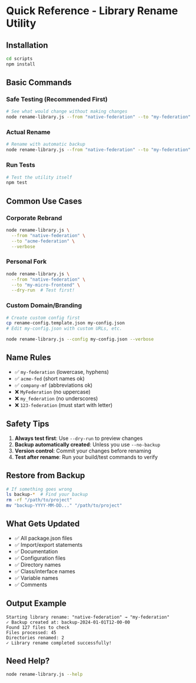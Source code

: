 # Quick Reference - Library Rename Utility

## Installation
```bash
cd scripts
npm install
```

## Basic Commands

### Safe Testing (Recommended First)
```bash
# See what would change without making changes
node rename-library.js --from "native-federation" --to "my-federation" --dry-run --verbose
```

### Actual Rename
```bash
# Rename with automatic backup
node rename-library.js --from "native-federation" --to "my-federation"
```

### Run Tests
```bash
# Test the utility itself
npm test
```

## Common Use Cases

### Corporate Rebrand
```bash
node rename-library.js \
  --from "native-federation" \
  --to "acme-federation" \
  --verbose
```

### Personal Fork
```bash
node rename-library.js \
  --from "native-federation" \
  --to "my-micro-frontend" \
  --dry-run  # Test first!
```

### Custom Domain/Branding
```bash
# Create custom config first
cp rename-config.template.json my-config.json
# Edit my-config.json with custom URLs, etc.

node rename-library.js --config my-config.json --verbose
```

## Name Rules
- ✅ `my-federation` (lowercase, hyphens)
- ✅ `acme-fed` (short names ok)
- ✅ `company-mf` (abbreviations ok)
- ❌ `MyFederation` (no uppercase)
- ❌ `my_federation` (no underscores)
- ❌ `123-federation` (must start with letter)

## Safety Tips

1. **Always test first**: Use `--dry-run` to preview changes
2. **Backup automatically created**: Unless you use `--no-backup`
3. **Version control**: Commit your changes before renaming
4. **Test after rename**: Run your build/test commands to verify

## Restore from Backup
```bash
# If something goes wrong
ls backup-*  # Find your backup
rm -rf "/path/to/project"
mv "backup-YYYY-MM-DD..." "/path/to/project"
```

## What Gets Updated

- ✅ All package.json files
- ✅ Import/export statements  
- ✅ Documentation
- ✅ Configuration files
- ✅ Directory names
- ✅ Class/interface names
- ✅ Variable names
- ✅ Comments

## Output Example
```
Starting library rename: "native-federation" → "my-federation"
✓ Backup created at: backup-2024-01-01T12-00-00
Found 127 files to check
Files processed: 45
Directories renamed: 2
✓ Library rename completed successfully!
```

## Need Help?
```bash
node rename-library.js --help
```